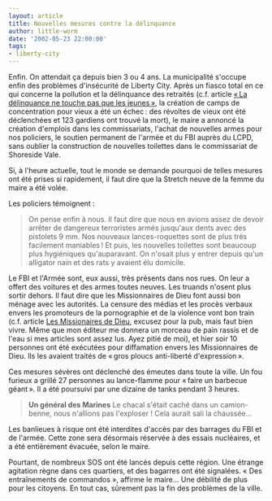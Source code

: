 ```yaml
---
layout: article
title: Nouvelles mesures contre la délinquance
author: little-worm
date: '2002-05-23 22:00:00'
tags:
- liberty-city
---
```


Enfin. On attendait ça depuis bien 3 ou 4 ans. La municipalité s'occupe enfin des problèmes d'insécurité de Liberty City. Après un fiasco total en ce qui concerne la pollution et la délinquance des retraités (c.f. article [« La délinquance ne touche pas que les jeunes »](http://www.liberty-tree.net/la-d%C3%A9linquance-ne-touche-pas-que-les-jeunes), la création de camps de concentration pour vieux a été un échec : des révoltes de vieux ont été déclenchées et 123 gardiens ont trouvé la mort), le maire a annoncé la création d'emplois dans les commissariats, l'achat de nouvelles armes pour nos policiers, le soutien permanent de l'armée et du FBI auprès du LCPD, sans oublier la construction de nouvelles toilettes dans le commissariat de Shoreside Vale.

Si, à l'heure actuelle, tout le monde se demande pourquoi de telles mesures ont été prises si rapidement, il faut dire que la Stretch neuve de la femme du maire a été volée.

Les policiers témoignent :

> On pense enfin à nous. Il faut dire que nous en avions assez de devoir arrêter de dangereux terroristes armés jusqu'aux dents avec des pistolets 9 mm. Nos nouveaux lances-roquettes sont de plus très facilement maniables ! Et puis, les nouvelles toilettes sont beaucoup plus hygiéniques qu'auparavant. On n'osait plus y entrer depuis qu'un alligator nain et des rats y avaient élu domicile.

Le FBI et l'Armée sont, eux aussi, très présents dans nos rues. On leur a offert des voitures et des armes toutes neuves. Les truands n'osent plus sortir dehors. Il faut dire que les Missionnaires de Dieu font aussi bon ménage avec les autorités. La censure des médias et les procès verbaux envers les promoteurs de la pornographie et de la violence vont bon train (c.f. article [Les Missionaires de Dieu](http://www.liberty-tree.net/les-missionnaires-de-dieu), excusez pour la pub, mais faut bien vivre. Même que mon éditeur me donnera un morceau de pain rassis et de l'eau si mes articles sont assez lus. Ayez pitié de moi), et hier soir 10 personnes ont été exécutées pour diffamation envers les Missionnaires de Dieu. Ils les avaient traités de « gros ploucs anti-liberté d'expression ».

Ces mesures sévères ont déclenché des émeutes dans toute la ville. Un fou furieux a grillé 27 personnes au lance-flamme pour « faire un barbecue géant ». Il a été poursuivi par une dizaine de tanks pendant 3 heures.

> **Un général des Marines** Le chacal s'était caché dans un camion-benne, nous n'allions pas l'exploser ! Cela aurait sali la chaussée…

Les banlieues à risque ont été interdites d'accès par des barrages du FBI et de l'armée. Cette zone sera désormais réservée à des essais nucléaires, et a été entièrement évacuée, selon le maire.

Pourtant, de nombreux SOS ont été lancés depuis cette région. Une étrange agitation règne dans ces quartiers, et des bagarres ont été signalées. « Des entraînements de commandos », affirme le maire… Une débilité de plus pour les citoyens. En tout cas, sûrement pas la fin des problèmes de la ville.